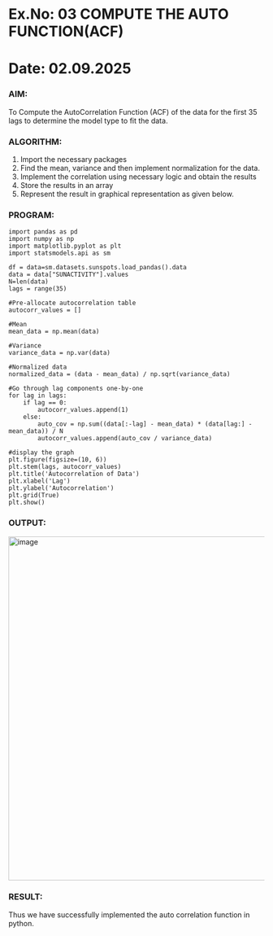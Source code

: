 # Ex.No: 03   COMPUTE THE AUTO FUNCTION(ACF)
# Date: 02.09.2025

### AIM:
To Compute the AutoCorrelation Function (ACF) of the data for the first 35 lags to determine the model
type to fit the data.

### ALGORITHM:
1. Import the necessary packages
2. Find the mean, variance and then implement normalization for the data.
3. Implement the correlation using necessary logic and obtain the results
4. Store the results in an array
5. Represent the result in graphical representation as given below.
### PROGRAM:
```
import pandas as pd
import numpy as np
import matplotlib.pyplot as plt
import statsmodels.api as sm

df = data=sm.datasets.sunspots.load_pandas().data
data = data["SUNACTIVITY"].values
N=len(data)
lags = range(35)

#Pre-allocate autocorrelation table
autocorr_values = []

#Mean
mean_data = np.mean(data)

#Variance
variance_data = np.var(data)

#Normalized data
normalized_data = (data - mean_data) / np.sqrt(variance_data)

#Go through lag components one-by-one
for lag in lags:
    if lag == 0:
        autocorr_values.append(1)
    else:
        auto_cov = np.sum((data[:-lag] - mean_data) * (data[lag:] - mean_data)) / N
        autocorr_values.append(auto_cov / variance_data)

#display the graph
plt.figure(figsize=(10, 6))
plt.stem(lags, autocorr_values)
plt.title('Autocorrelation of Data')
plt.xlabel('Lag')
plt.ylabel('Autocorrelation')
plt.grid(True)
plt.show()

```
### OUTPUT:

<img width="1157" height="676" alt="image" src="https://github.com/user-attachments/assets/dfa5732a-5e90-4838-a56a-22962a50e371" />

### RESULT:
Thus we have successfully implemented the auto correlation function in python.
